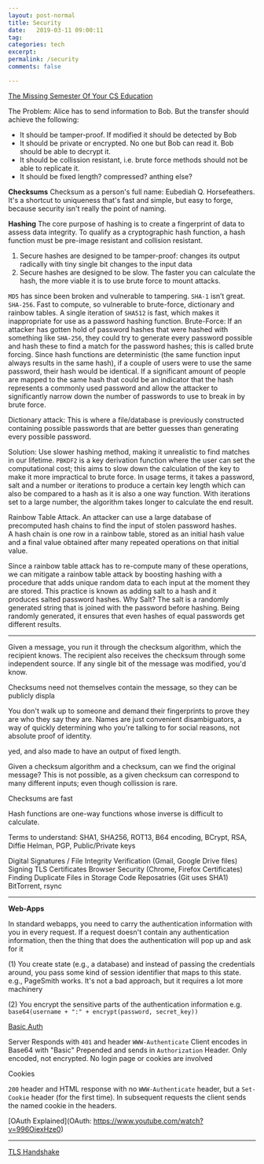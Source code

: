 ```yaml
---
layout: post-normal
title: Security
date:   2019-03-11 09:00:11
tag: 
categories: tech
excerpt: 
permalink: /security
comments: false

---
```


[The Missing Semester Of Your CS Education](https://missing.csail.mit.edu/2020/security/)

The Problem: Alice has to send information to Bob. But the transfer should achieve the following:
* It should be tamper-proof. If modified it should be detected by Bob
* It should be private or encrypted. No one but Bob can read it. Bob should be able to decrypt it.
* It should be collission resistant, i.e. brute force methods should not be able to replicate it.
* It should be fixed length? compressed? anthing else?

**Checksums** Checksum as a person's full name: Eubediah Q. Horsefeathers. It's a shortcut to uniqueness that's fast and simple, but easy to forge, because security isn't really the point of naming. 


**Hashing** The core purpose of hashing is to create a fingerprint of data to assess data integrity. To qualify as a cryptographic hash function, a hash function must be pre-image resistant and collision resistant.

1. Secure hashes are designed to be tamper-proof: changes its output radically with tiny single bit changes to the input data
2. Secure hashes are designed to be slow. The faster you can calculate the hash, the more viable it is to use brute force to mount attacks.




`MD5` has since been broken and vulnerable to tampering. `SHA-1` isn’t great. `SHA-256`. Fast to compute, so vulnerable to brute-force, dictionary and rainbow tables. A single iteration of `SHA512` is fast, which makes it inappropriate for use as a password hashing function. Brute-Force: If an attacker has gotten hold of password hashes that were hashed with something like `SHA-256`, they could try to generate every password possible and hash these to find a match for the password hashes; this is called brute forcing. Since hash functions are deterministic (the same function input always results in the same hash), if a couple of users were to use the same password, their hash would be identical. If a significant amount of people are mapped to the same hash that could be an indicator that the hash represents a commonly used password and allow the attacker to significantly narrow down the number of passwords to use to break in by brute force.

Dictionary attack: This is where a file/database is previously constructed containing possible passwords that are better guesses than generating every possible password. 

Solution: Use slower hashing method, making it unrealistic to find matches in our lifetime. `PBKDF2` is a key derivation function where the user can set the computational cost; this aims to slow down the calculation of the key to make it more impractical to brute force. In usage terms, it takes a password, salt and a number or iterations to produce a certain key length which can also be compared to a hash as it is also a one way function. With iterations set to a large number, the algorithm takes longer to calculate the end result. 

Rainbow Table Attack. An attacker can use a large database of precomputed hash chains to find the input of stolen password hashes. A hash chain is one row in a rainbow table, stored as an initial hash value and a final value obtained after many repeated operations on that initial value. 

Since a rainbow table attack has to re-compute many of these operations, we can mitigate a rainbow table attack by boosting hashing with a procedure that adds unique random data to each input at the moment they are stored. This practice is known as adding salt to a hash and it produces salted password hashes. Why Salt? The salt is a randomly generated string that is joined with the password before hashing. Being randomly generated, it ensures that even hashes of equal passwords get different results.





----



Given a message, you run it through the checksum algorithm, which the recipient knows. The recipient also receives the checksum through some independent source. If any single bit of the message was modified, you'd know. 

Checksums need not themselves contain the message, so they can be publicly displa

You don't walk up to someone and demand their fingerprints to prove they are who they say they are. Names are just convenient disambiguators, a way of quickly determining who you're talking to for social reasons, not absolute proof of identity. 


yed, and also made to have an output of fixed length. 

Given a checksum algorithm and a checksum, can we find the original message? This is not possible, as a given checksum can correspond to many different inputs; even though collission is rare.

Checksums are fast

Hash functions are one-way functions whose inverse is difficult to calculate.  



Terms to understand: SHA1, SHA256, ROT13, B64 encoding, BCrypt, RSA, Diffie Helman, PGP, Public/Private keys

Digital Signatures / File Integrity Verification (Gmail, Google Drive files)
Signing TLS Certificates
Browser Security (Chrome, Firefox Certificates)
Finding Duplicate Files in Storage
Code Reposatries (Git uses SHA1)
BitTorrent, rsync


----
**Web-Apps**

In standard webapps, you need to carry the authentication information with you in every request. If a request doesn't contain any authentication information, then the thing that does the authentication will pop up and ask for it

(1) You create state (e.g., a database) and instead of passing the credentials around, you pass some kind of session identifier that maps to this state. e.g., PageSmith works. It's not a bad approach, but it requires a lot more machinery

(2) You encrypt the sensitive parts of the authentication information e.g.  ```base64(username + ":" + encrypt(password, secret_key))```



[Basic Auth](https://en.wikipedia.org/wiki/Basic_access_authentication)

Server Responds with `401` and header `WWW-Authenticate`
Client encodes in Base64 with "Basic" Prepended and sends in `Authorization` Header. Only encoded, not encrypted. No login page or cookies are involved

Cookies

`200` header and HTML response with no `WWW-Authenticate` header, but a `Set-Cookie` header (for the first time). In subsequent requests the client sends the named cookie in the headers.


[OAuth Explained](OAuth: https://www.youtube.com/watch?v=996OiexHze0)

----


[TLS Handshake](https://www.cloudflare.com/en-gb/learning/ssl/what-happens-in-a-tls-handshake/)
